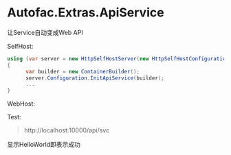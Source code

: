 # Autofac.Extras.ApiService
让Service自动变成Web API


SelfHost:
```csharp
using (var server = new HttpSelfHostServer(new HttpSelfHostConfiguration("http://localhost:10000")))
{
      var builder = new ContainerBuilder();
      server.Configuration.InitApiService(builder);
      ...
}
```


WebHost:



Test:  

>http://localhost:10000/api/svc

显示HelloWorld即表示成功
